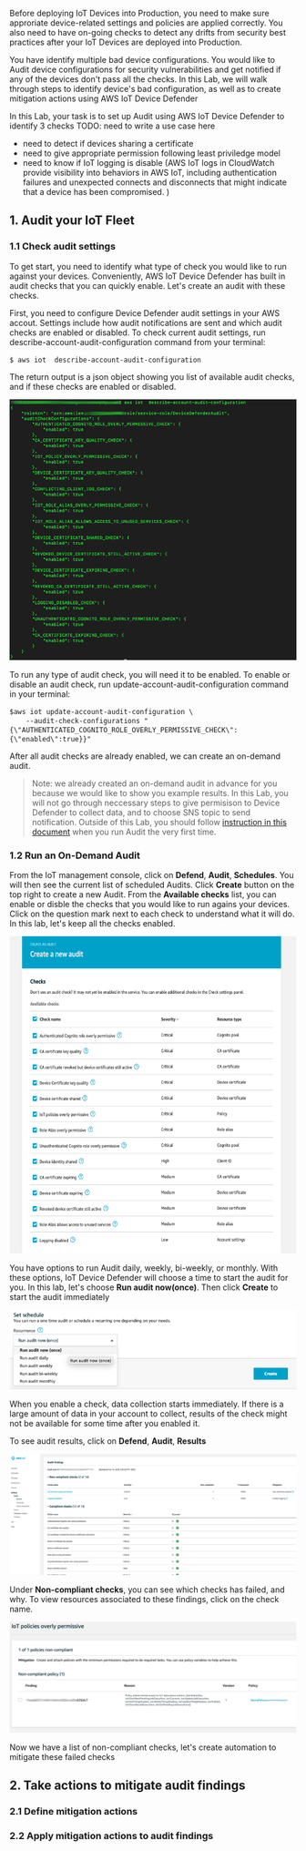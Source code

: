 Before deploying IoT Devices into Production, you need to make sure approriate device-related settings and policies are applied correctly. You also need to have on-going checks to detect any drifts from security best practices after your IoT Devices are deployed into Production. 

You have identify multiple bad device configurations. You would like to Audit device configurations for security vulnerabilities and get notified if any of the devices don't pass all the checks. In this Lab, we will walk through steps to identify device's bad configuration, as well as to create mitigation actions using AWS IoT Device Defender

In this Lab, your task is to set up Audit using AWS IoT Device Defender to identify 3 checks
TODO: need to write a use case here
- need to detect if devices sharing a certificate 
- need to give appropriate permission following least priviledge model
- need to know if IoT logging is disable (AWS IoT logs in CloudWatch provide visibility into behaviors in AWS IoT, including authentication failures and unexpected connects and disconnects that might indicate that a device has been compromised. )

## 1. Audit your IoT Fleet

### 1.1 Check audit settings

To get start, you need to identify what type of check you would like to run against your devices. Conveniently, AWS IoT Device Defender has built in audit checks that you can quickly enable. Let's create an audit with these checks.

First, you need to configure  Device Defender audit settings in your AWS accout. Settings include how audit notifications are sent and which audit checks are enabled or disabled.  To check current audit settings, run describe-account-audit-configuration command from your terminal:

```
$ aws iot  describe-account-audit-configuration
```

The return output is a json object showing you list of available audit checks, and if these checks are enabled or disabled. 

<img src="../images/auditsetting.png"/>

To run any type of audit check, you will need it to be enabled. To enable or disable an audit check, run update-account-audit-configuration command in your terminal:

```
$aws iot update-account-audit-configuration \
    --audit-check-configurations "{\"AUTHENTICATED_COGNITO_ROLE_OVERLY_PERMISSIVE_CHECK\":{\"enabled\":true}}"
```
After all audit checks are already enabled, we can create an on-demand audit.


> Note: we already created an on-demand audit in advance for you because we would like to show you example results. In this Lab, you will not go through neccessary steps to give permisison to Device Defender to collect data, and to choose SNS topic to send notification. Outside of this Lab, you should follow [instruction in this document](https://docs.aws.amazon.com/iot/latest/developerguide/device-defender-HowToProceed.html) when you run Audit the very first time. 

### 1.2 Run an On-Demand Audit

From the IoT management console, click on **Defend**, **Audit**, **Schedules**. You will then see the current list of scheduled Audits. Click **Create** button on the top right to create a new Audit. From the **Available checks** list, you can enable or disble the checks that you would like to run agains your devices. Click on the question mark next to each check to understand what it will do. In this lab, let's keep all the checks enabled.

<img src="../images/Auditlist.png" width="600" height="557"/>

You have options to run Audit daily, weekly, bi-weekly, or monthly. With these options, IoT Device Defender will choose a time to start the audit for you. In this lab, let's choose **Run audit now(once)**. Then click **Create** to start the audit immediately

<img src="../images/Auditschedule.png"/>

When you enable a check, data collection starts immediately. If there is a large amount of data in your account to collect, results of the check might not be available for some time after you enabled it.

To see audit results, click on **Defend**, **Audit**, **Results** 

<img src="../images/Auditresult.png"/>

Under **Non-compliant checks**, you can see which checks has failed, and why. To view resources associated to these findings, click on the check name.

<img src="../images/checkresult.png"/>

Now we have a list of non-compliant checks, let's create automation to mitigate these failed checks

## 2. Take actions to mitigate audit findings

### 2.1 Define mitigation actions


### 2.2 Apply mitigation actions to audit findings

